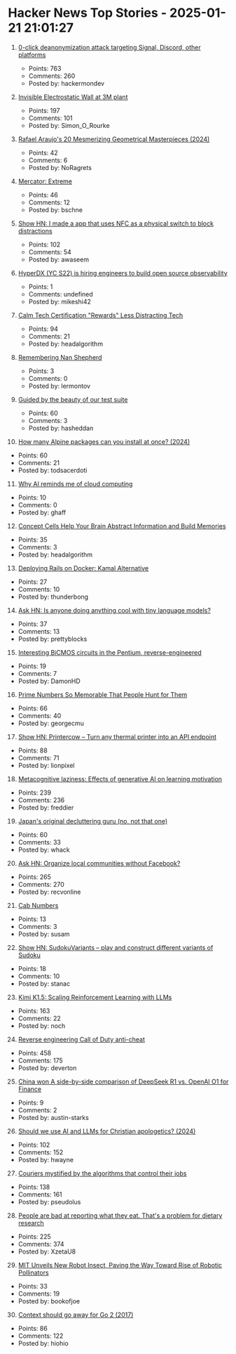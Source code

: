 # Hacker News Top Stories - 2025-01-21 21:01:27

1. [0-click deanonymization attack targeting Signal, Discord, other platforms](https://gist.github.com/hackermondev/45a3cdfa52246f1d1201c1e8cdef6117)
   - Points: 763
   - Comments: 260
   - Posted by: hackermondev

2. [Invisible Electrostatic Wall at 3M plant](http://amasci.com/weird/unusual/e-wall.html)
   - Points: 197
   - Comments: 101
   - Posted by: Simon_O_Rourke

3. [Rafael Araujo's 20 Mesmerizing Geometrical Masterpieces (2024)](https://abakcus.com/rafael-araujo-geometrical-masterpieces/)
   - Points: 42
   - Comments: 6
   - Posted by: NoRagrets

4. [Mercator: Extreme](https://mrgris.com/projects/merc-extreme/)
   - Points: 46
   - Comments: 12
   - Posted by: bschne

5. [Show HN: I made a app that uses NFC as a physical switch to block distractions](https://www.foqos.app)
   - Points: 102
   - Comments: 54
   - Posted by: awaseem

6. [HyperDX (YC S22) is hiring engineers to build open source observability](https://www.ycombinator.com/companies/hyperdx/jobs)
   - Points: 1
   - Comments: undefined
   - Posted by: mikeshi42

7. [Calm Tech Certification "Rewards" Less Distracting Tech](https://spectrum.ieee.org/calm-tech)
   - Points: 94
   - Comments: 21
   - Posted by: headalgorithm

8. [Remembering Nan Shepherd](https://www.lrb.co.uk/the-paper/v47/n01/fraser-macdonald/diary)
   - Points: 3
   - Comments: 0
   - Posted by: lermontov

9. [Guided by the beauty of our test suite](https://www.mattkeeter.com/blog/2025-01-20-guided/)
   - Points: 60
   - Comments: 3
   - Posted by: hasheddan

10. [How many Alpine packages can you install at once? (2024)](https://www.naff.dev/blog/all-the-packages)
   - Points: 60
   - Comments: 21
   - Posted by: todsacerdoti

11. [Why AI reminds me of cloud computing](https://bitmasonsllc.blogspot.com/2025/01/why-ai-reminds-me-of-cloud-computing.html)
   - Points: 10
   - Comments: 0
   - Posted by: ghaff

12. [Concept Cells Help Your Brain Abstract Information and Build Memories](https://www.quantamagazine.org/concept-cells-help-your-brain-abstract-information-and-build-memories-20250121/)
   - Points: 35
   - Comments: 3
   - Posted by: headalgorithm

13. [Deploying Rails on Docker: Kamal Alternative](https://impactahead.com/dev/dokku-deploying-rails-on-docker-kamal-alternative)
   - Points: 27
   - Comments: 10
   - Posted by: thunderbong

14. [Ask HN: Is anyone doing anything cool with tiny language models?](undefined)
   - Points: 37
   - Comments: 13
   - Posted by: prettyblocks

15. [Interesting BiCMOS circuits in the Pentium, reverse-engineered](https://www.righto.com/2025/01/pentium-reverse-engineering-bicmos.html)
   - Points: 19
   - Comments: 7
   - Posted by: DamonHD

16. [Prime Numbers So Memorable That People Hunt for Them](https://www.scientificamerican.com/article/these-prime-numbers-are-so-memorable-that-people-hunt-for-them/)
   - Points: 66
   - Comments: 40
   - Posted by: georgecmu

17. [Show HN: Printercow – Turn any thermal printer into an API endpoint](https://www.printercow.com/)
   - Points: 88
   - Comments: 71
   - Posted by: lionpixel

18. [Metacognitive laziness: Effects of generative AI on learning motivation](https://bera-journals.onlinelibrary.wiley.com/doi/10.1111/bjet.13544)
   - Points: 239
   - Comments: 236
   - Posted by: freddier

19. [Japan's original decluttering guru (no, not that one)](https://www.nytimes.com/2025/01/16/business/hideko-yamashita-decluttering-danshari.html)
   - Points: 60
   - Comments: 33
   - Posted by: whack

20. [Ask HN: Organize local communities without Facebook?](undefined)
   - Points: 265
   - Comments: 270
   - Posted by: recvonline

21. [Cab Numbers](https://www.shyamsundergupta.com/cab.htm)
   - Points: 13
   - Comments: 3
   - Posted by: susam

22. [Show HN: SudokuVariants – play and construct different variants of Sudoku](https://sudokuvariants.com)
   - Points: 18
   - Comments: 10
   - Posted by: stanac

23. [Kimi K1.5: Scaling Reinforcement Learning with LLMs](https://github.com/MoonshotAI/Kimi-k1.5)
   - Points: 163
   - Comments: 22
   - Posted by: noch

24. [Reverse engineering Call of Duty anti-cheat](https://ssno.cc/posts/reversing-tac-1-4-2025/)
   - Points: 458
   - Comments: 175
   - Posted by: deverton

25. [China won A side-by-side comparison of DeepSeek R1 vs. OpenAI O1 for Finance](https://nexustrade.io/blog/the-chinese-obliterated-openai-a-side-by-side-comparison-of-deepseek-r1-vs-openai-o1-for-finance-20250121)
   - Points: 9
   - Comments: 2
   - Posted by: austin-starks

26. [Should we use AI and LLMs for Christian apologetics? (2024)](https://lukeplant.me.uk/blog/posts/should-we-use-llms-for-christian-apologetics/)
   - Points: 102
   - Comments: 152
   - Posted by: hwayne

27. [Couriers mystified by the algorithms that control their jobs](https://www.theguardian.com/business/2025/jan/21/its-a-nightmare-couriers-mystified-by-the-algorithms-that-control-their-jobs)
   - Points: 138
   - Comments: 161
   - Posted by: pseudolus

28. [People are bad at reporting what they eat. That's a problem for dietary research](https://www.science.org/content/article/people-are-bad-reporting-what-they-eat-s-problem-dietary-research)
   - Points: 225
   - Comments: 374
   - Posted by: XzetaU8

29. [MIT Unveils New Robot Insect, Paving the Way Toward Rise of Robotic Pollinators](https://thedebrief.org/mit-unveils-new-robot-insect-paving-the-way-toward-the-rise-of-robotic-pollinators/)
   - Points: 33
   - Comments: 19
   - Posted by: bookofjoe

30. [Context should go away for Go 2 (2017)](https://faiface.github.io/post/context-should-go-away-go2/)
   - Points: 86
   - Comments: 122
   - Posted by: hiohio

